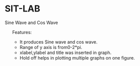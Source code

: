 # SIT-LAB
Sine Wave and Cos Wave
<ul>
Features:
<ul>
<li>It produces Sine wave and cos wave.
<li>Range of y axis is from0-2*pi.
<li>xlabel,ylabel and title was inserted in graph.
<li>Hold off helps in plotting multiple graphs on one figure.
<ul>
